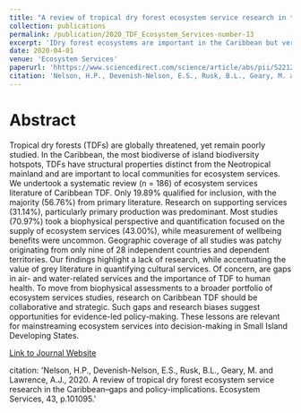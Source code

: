 ```yaml
---
title: "A review of tropical dry forest ecosystem service research in the Caribbean – gaps and policy-implications"
collection: publications
permalink: /publication/2020_TDF_Ecosystem_Services-number-13
excerpt: 'IDry forest ecosystems are important in the Caribbean but very little research exists for most islands'
date: 2020-04-01
venue: 'Ecosystem Services'
paperurl: 'hhttps://www.sciencedirect.com/science/article/abs/pii/S2212041620300371'
citation: 'Nelson, H.P., Devenish-Nelson, E.S., Rusk, B.L., Geary, M. and Lawrence, A.J., 2020. A review of tropical dry forest ecosystem service research in the Caribbean–gaps and policy-implications. Ecosystem Services, 43, p.101095.'
---
```

# Abstract

Tropical dry forests (TDFs) are globally threatened, yet remain poorly studied. In the Caribbean, the most biodiverse of island biodiversity hotspots, TDFs have structural properties distinct from the Neotropical mainland and are important to local communities for ecosystem services. We undertook a systematic review (n = 186) of ecosystem services literature of Caribbean TDF. Only 19.89% qualified for inclusion, with the majority (56.76%) from primary literature. Research on supporting services (31.14%), particularly primary production was predominant. Most studies (70.97%) took a biophysical perspective and quantification focused on the supply of ecosystem services (43.00%), while measurement of wellbeing benefits were uncommon. Geographic coverage of all studies was patchy originating from only nine of 28 independent countries and dependent territories. Our findings highlight a lack of research, while accentuating the value of grey literature in quantifying cultural services. Of concern, are gaps in air- and water-related services and the importance of TDF to human health. To move from biophysical assessments to a broader portfolio of ecosystem services studies, research on Caribbean TDF should be collaborative and strategic. Such gaps and research biases suggest opportunities for evidence-led policy-making. These lessons are relevant for mainstreaming ecosystem services into decision-making in Small Island Developing States.

[Link to Journal Website](https://www.sciencedirect.com/science/article/abs/pii/S2212041620300371)

citation: 'Nelson, H.P., Devenish-Nelson, E.S., Rusk, B.L., Geary, M. and Lawrence, A.J., 2020. A review of tropical dry forest ecosystem service research in the Caribbean–gaps and policy-implications. Ecosystem Services, 43, p.101095.'
